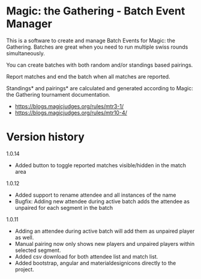 # Magic: the Gathering - Batch Event Manager

This is a software to create and manage Batch Events for Magic: the Gathering.
Batches are great when you need to run multiple swiss rounds simultaneously.

You can create batches with both random and/or standings based pairings.

Report matches and end the batch when all matches are reported.

Standings* and pairings* are calculated and generated according to 
Magic: the Gathering tournament documentation.


* https://blogs.magicjudges.org/rules/mtr3-1/
* https://blogs.magicjudges.org/rules/mtr10-4/



# Version history

1.0.14
- Added button to toggle reported matches visible/hidden in the match area

1.0.12
- Added support to rename attendee and all instances of the name
- Bugfix: Adding new attendee during active batch adds the attendee as unpaired for each segment in the batch

1.0.11
- Adding an attendee during active batch will add them as unpaired player as well.
- Manual pairing now only shows new players and unpaired players within selected segment.
- Added csv download for both attendee list and match list.
- Added bootstrap, angular and materialdesignicons directly to the project.
